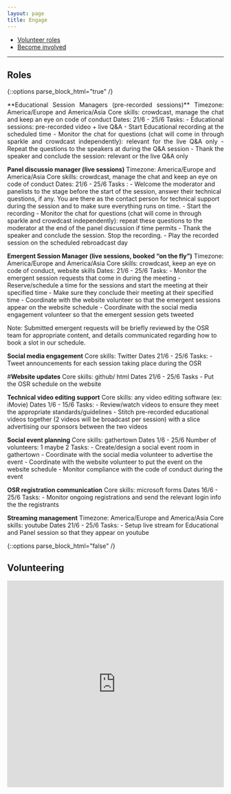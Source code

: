 ```yaml
---
layout: page
title: Engage
---
```


- [Volunteer roles](#Roles)
- [Become involved](#Volunteering)

---


## Roles
{::options parse_block_html="true" /}

<p align="justify">
**Educational Session Managers (pre-recorded sessions)** 
  Timezone: America/Europe and America/Asia
  Core skills: crowdcast, manage the chat and keep an eye on code of conduct
  Dates: 21/6 - 25/6
  Tasks: 
     - Educational sessions: pre-recorded video + live Q&A 
     - Start Educational recording at the scheduled time
     - Monitor the chat for questions (chat will come in through sparkle and crowdcast independently): relevant for the live Q&A only
     - Repeat the questions to the speakers at during the Q&A session
     - Thank the speaker and conclude the session: relevant or the live Q&A only

</p>

<p align="justify">

**Panel discussio manager (live sessions)**
  Timezone: America/Europe and America/Asia
  Core skills: crowdcast, manage the chat and keep an eye on code of conduct
  Dates: 21/6 - 25/6
  Tasks :
     - Welcome the moderator and panelists to the stage before the start of the session, answer their technical questions, if any. You are there as the contact person for technical support during the session and to make sure everything runs on time.
     - Start the recording
     - Monitor the chat for questions (chat will come in through sparkle and crowdcast independently): repeat these questions to the moderator at the end of the panel discussion if time permits
     - Thank the speaker and conclude the session. Stop the recording.
     - Play the recorded session on the scheduled rebroadcast day

</p>
<p align="justify">

**Emergent Session Manager (live sessions, booked “on the fly”)** 
  Timezone: America/Europe and America/Asia
  Core skills: crowdcast, keep an eye on code of conduct, website skills
  Dates: 21/6 - 25/6
  Tasks:
    - Monitor the emergent session requests that come in during the meeting 
    - Reserve/schedule a time for the sessions and start the meeting at their specified time
    - Make sure they conclude their meeting at their specified time
    - Coordinate with the website volunteer so that the emergent sessions appear on the website schedule
    - Coordinate with the social media engagement volunteer so that the emergent session gets tweeted

</p>
<p align="justify">

Note: Submitted emergent requests will be briefly reviewed by the OSR team for appropriate content, and details communicated regarding how to book a slot in our schedule.

</p>
<p align="justify">

**Social media engagement**
  Core skills: Twitter
  Dates 21/6 - 25/6
  Tasks:
    - Tweet announcements for each session taking place during the OSR

</p>
<p align="justify">

#**Website updates**
Core skills: github/ html 
Dates 21/6 - 25/6
Tasks
    - Put the OSR schedule on the website

</p>
<p align="justify">

**Technical video editing support**
  Core skills: any video editing software (ex: iMovie)
  Dates 1/6 - 15/6
  Tasks:
    - Review/watch videos to ensure they meet the appropriate standards/guidelines
    - Stitch pre-recorded educational videos together (2 videos will be broadcast per session) with a slice advertising our sponsors between the two videos

</p>
<p align="justify">

**Social event planning**
  Core skills: gathertown
  Dates 1/6 - 25/6
  Number of volunteers: 1 maybe 2 
  Tasks:
    - Create/design a social event room in gathertown
    - Coordinate with the social media volunteer to advertise the event
    - Coordinate with the website volunteer to put the event on the website schedule
    - Monitor compliance with the code of conduct during the event

</p>
<p align="justify">

**OSR registration communication**
  Core skills: microsoft forms
  Dates 16/6 - 25/6
  Tasks:
    - Monitor ongoing registrations and send the relevant login info the the registrants

</p>
<p align="justify">

**Streaming management**
  Timezone: America/Europe and America/Asia
  Core skills: youtube
  Dates 21/6 - 25/6
  Tasks:
    - Setup live stream for Educational and Panel session so that they appear on youtube 

</p>
{::options parse_block_html="false" /}

<br>

## Volunteering
<iframe width="640px" height= "480px" src= "https://forms.office.com/Pages/ResponsePage.aspx?id=DQSIkWdsW0yxEjajBLZtrQAAAAAAAAAAAAMAAC9pqdJUNUhXUk5NNU1EUU42UllOUExWODRHU1g3SS4u&embed=true" frameborder= "0" marginwidth= "0" marginheight= "0" style= "border: none; max-width:100%; max-height:100vh" allowfullscreen webkitallowfullscreen mozallowfullscreen msallowfullscreen> </iframe>
